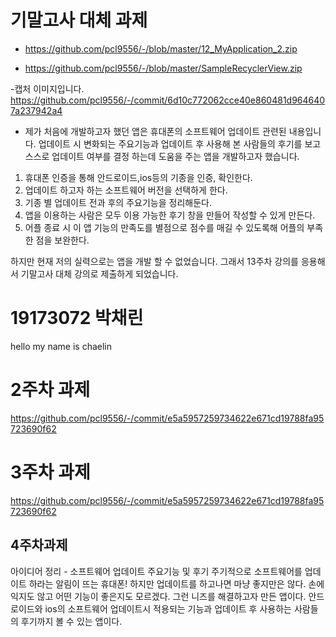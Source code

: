 # 기말고사 대체 과제

 - https://github.com/pcl9556/-/blob/master/12_MyApplication_2.zip

 - https://github.com/pcl9556/-/blob/master/SampleRecyclerView.zip
 
 -캡처 이미지입니다. https://github.com/pcl9556/-/commit/6d10c772062cce40e860481d9646407a237942a4
 
 - 제가 처음에 개발하고자 했던 앱은 휴대폰의 소프트웨어 업데이트 관련된 내용입니다.
 업데이트 시 변화되는 주요기능과 업데이트 후 사용해 본 사람들의 후기를 보고 스스로 업데이트 여부를 결정 하는데 도움을 주는 앱을 개발하고자 했습니다.
 
 1. 휴대폰 인증을 통해 안드로이드,ios등의 기종을 인증, 확인한다.
 2. 업데이트 하고자 하는 소프트웨어 버전을 선택하게 한다.
 3. 기종 별 업데이트 전과 후의 주요기능을 정리해둔다.
 4. 앱을 이용하는 사람은 모두 이용 가능한 후기 창을 만들어 작성할 수 있게 만든다.
 5. 어플 종료 시 이 앱 기능의 만족도를 별점으로 점수를 매길 수 있도록해 어플의 부족한 점을 보완한다.
 
 하지만 현재 저의 실력으로는 앱을 개발 할 수 없었습니다.
 그래서 13주차 강의를 응용해서 기말고사 대체 강의로 제출하게 되었습니다.

# 19173072 박채린

hello my name is chaelin

# 2주차 과제
https://github.com/pcl9556/-/commit/e5a5957259734622e671cd19788fa95723690f62

# 3주차 과제
https://github.com/pcl9556/-/commit/e5a5957259734622e671cd19788fa95723690f62

## 4주차과제
아이디어 정리 - 소프트웨어 업데이트 주요기능 및 후기
주기적으로 소프트웨어를 업데이트 하라는 알림이 뜨는 휴대폰!
하지만 업데이트를 하고나면 마냥 좋지만은 않다. 손에 익지도 않고 어떤 기능이 좋은지도 모르겠다.
그런 니즈를 해결하고자 만든 앱이다.
안드로이드와 ios의 소프트웨어 업데이트시 적용되는 기능과 업데이트 후 사용하는 사람들의 후기까지 볼 수 있는 앱이다.

